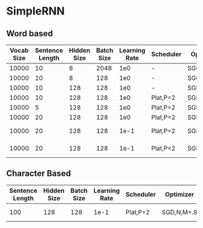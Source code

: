 # SimpleRNN

## Word based
| Vocab Size | Sentence Length | Hidden Size | Batch Size | Learning Rate | Scheduler | Optimizer | Epochs | Tr Acc | Va Acc | Tr CE   | Va CE   | Initialization |
| ---------- | --------------- | ----------- | ---------- | ------------- | --------- | --------- | ------ | ------ | ------ | ------- | ------- | -------------- |
| 10000      | 10              | 8           | 2048       | 1e0           | -         | SGD,N,M=.9| 25     | 16.03  | 16.04  | 4.4626  | 4.4634  | -              |
| 10000      | 10              | 8           | 128        | 1e0           | -         | SGD,N,M=.9| 25     | 15.83  | 15.79  | 4.4577  | 4.4595  | -              |
| 10000      | 10              | 128         | 128        | 1e0           | -         | SGD,N,M=.9| 25     | 16.14  | 16.11  | 4.3888  | 4.3937  | -              |
| 10000      | 10              | 128         | 128        | 1e0           | Plat,P=2  | SGD,N,M=.9| 25     | 17.57  | 17.56  | 4.3140  | 4.3197  | -              |
| 10000      | 5               | 128         | 128        | 1e0           | Plat,P=2  | SGD,N,M=.9| 25     | 16.75  | 16.79  | 4.3655  | 4.3679  | -              |
| 10000      | 20              | 128         | 128        | 1e0           | Plat,P=2  | SGD,N,M=.9| 25     | 17.47  | 17.45  | 4.3218  | 4.3265  | -              |
| 10000      | 20              | 128         | 128        | 1e-1          | Plat,P=2  | SGD,N,M=.9| 25     | 17.79  | 17.74  | 4.3064  | 4.3106  | Xavier Uniform |
| 10000      | 20              | 128         | 128        | 1e-1          | Plat,P=2  | SGD,N,M=.9| 25     | 18.03  | 18.00  | 4.2796  | 4.2851  | Xavier Normal  |

## Character Based
| Sentence Length | Hidden Size | Batch Size | Learning Rate | Scheduler | Optimizer | Epochs | Tr Acc | Va Acc | Tr CE   | Va CE   | Initialization |
| --------------- | ----------- | ---------- | ------------- | --------- | --------- | ------ | ------ | ------ | ------- | ------- | -------------- |
| 100             | 128         | 128        | 1e-1          | Plat,P=2  | SGD,N,M=.9| 25     | 54.02  | 54.01  | 1.5212  | 1.5216  | Xavier Normal  |
